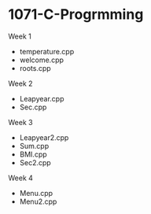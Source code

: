 # 1071-C-Progrmming


Week 1
* temperature.cpp
* welcome.cpp
* roots.cpp

Week 2
* Leapyear.cpp
* Sec.cpp

Week 3
* Leapyear2.cpp
* Sum.cpp
* BMI.cpp
* Sec2.cpp

Week 4
* Menu.cpp
* Menu2.cpp
